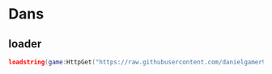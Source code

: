 # Dans
## loader
```lua
loadstring(game:HttpGet("https://raw.githubusercontent.com/danielgamer9799/Dans-Official/main/Dans/loader.lua"))()
```
